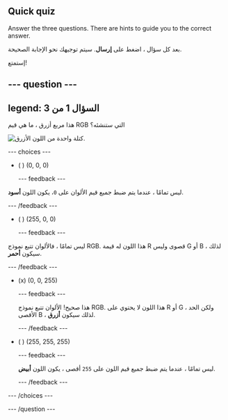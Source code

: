 ## Quick quiz

Answer the three questions. There are hints to guide you to the correct answer.

بعد كل سؤال ، اضغط على **إرسال**. سيتم توجيهك نحو الإجابة الصحيحة.

إستمتع!

--- question ---
---
legend: السؤال 1 من 3
---
هذا مربع أزرق ، ما هي قيم RGB التي ستنشئه؟

![كتلة واحدة من اللون الأزرق.](images/quiz-colour.png)

--- choices ---

- ( ) (0, 0, 0)

  --- feedback ---

ليس تمامًا ، عندما يتم ضبط جميع قيم الألوان على `0`، يكون اللون **أسود**.

  --- /feedback ---

- ( ) (255, 0, 0)

  --- feedback ---

ليس تمامًا ، فالألوان تتبع نموذج RGB. هذا اللون له قيمة R قصوى وليس G أو B ، لذلك سيكون **أحمر**.

  --- /feedback ---

- (x) (0, 0, 255)

  --- feedback ---

  هذا صحيح! الألوان تتبع نموذج RGB. هذا اللون لا يحتوي على R أو G ، ولكن الحد الأقصى B ، لذلك سيكون **أزرق**.

  --- /feedback ---

- ( ) (255, 255, 255)

  --- feedback ---

  ليس تمامًا ، عندما يتم ضبط جميع قيم اللون على `255` أقصى ، يكون اللون **أبيض**.

  --- /feedback ---

--- /choices ---

--- /question ---
